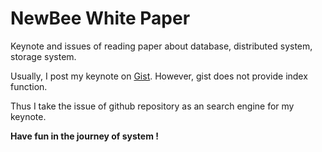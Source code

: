 # NewBee White Paper



Keynote and issues of reading paper about database, distributed system, storage system.

Usually, I post my keynote on [Gist](https://gist.github.com/Zrealshadow). However, gist does not provide index function.

Thus I take the issue of github repository as an search engine for my keynote. 



**Have fun in the journey of system !**

